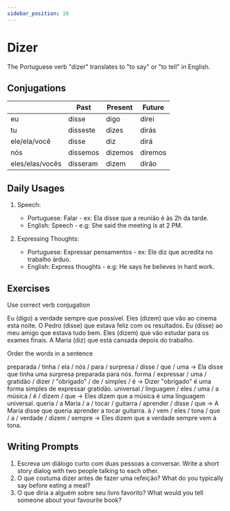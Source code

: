 ```yaml
---
sidebar_position: 10
---
```


# Dizer

The Portuguese verb "dizer" translates to "to say" or "to tell" in English.

## Conjugations

|                 | Past     | Present | Future  |
| --------------- | -------- | ------- | ------- |
| eu              | disse    | digo    | direi   |
| tu              | disseste | dizes   | dirás   |
| ele/ela/você    | disse    | diz     | dirá    |
| nós             | dissemos | dizemos | diremos |
| eles/elas/vocês | disseram | dizem   | dirão   |

## Daily Usages

1. Speech:

   - Portuguese: Falar - ex: Ela disse que a reunião é às 2h da tarde.
   - English: Speech - e.g: She said the meeting is at 2 PM.

2. Expressing Thoughts:

   - Portuguese: Expressar pensamentos - ex: Ele diz que acredita no trabalho árduo.
   - English: Express thoughts - e.g: He says he believes in hard work.

## Exercises

Use correct verb conjugation

Eu (digo) a verdade sempre que possível.
Eles (dizem) que vão ao cinema esta noite.
O Pedro (disse) que estava feliz com os resultados.
Eu (disse) ao meu amigo que estava tudo bem.
Eles (dizem) que vão estudar para os exames finais.
A Maria (diz) que está cansada depois do trabalho.

Order the words in a sentence

preparada / tinha / ela / nós / para / surpresa / disse / que / uma -> Ela disse que tinha uma surpresa preparada para nós.
forma / expressar / uma / gratidão / dizer / "obrigado" / de / simples / é -> Dizer "obrigado" é uma forma simples de expressar gratidão.
universal / linguagem / eles / uma / a música / é / dizem / que -> Eles dizem que a música é uma linguagem universal.
queria / a Maria / a / tocar / guitarra / aprender / disse / que -> A Maria disse que queria aprender a tocar guitarra.
à / vem / eles / tona / que / a / verdade / dizem / sempre -> Eles dizem que a verdade sempre vem à tona.

## Writing Prompts

1. Escreva um diálogo curto com duas pessoas a conversar. Write a short story dialog with two people talking to each other.
2. O que costuma dizer antes de fazer uma refeição? What do you typically say before eating a meal?
3. O que diria a alguém sobre seu livro favorito? What would you tell someone about your favourite book?
